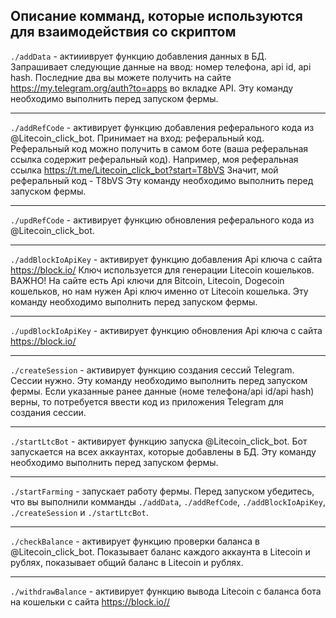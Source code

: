 ## Описание комманд, которые используются для взаимодействия со скриптом

```./addData``` - актиииврует функцию добавления данных в БД. Запрашивает следующие данные на ввод: номер телефона, api id, api hash. Последние два вы можете получить на сайте https://my.telegram.org/auth?to=apps во вкладке API. Эту команду необходимо выполнить перед запуском фермы. 

---

```./addRefCode``` - активирует функцию добавления реферального кода из @Litecoin_click_bot. Принимает на вход: реферальный код. Реферальный код можно получить в самом боте (ваша реферальная ссылка содержит реферальный код). Например, моя реферальная ссылка https://t.me/Litecoin_click_bot?start=T8bVS Значит, мой реферальный код - T8bVS Эту команду необходимо выполнить перед запуском фермы. 

---

```./updRefCode``` - активирует функцию обновления реферального кода из @Litecoin_click_bot.

---

```./addBlockIoApiKey``` - активирует функцию добавления Api ключа c сайта https://block.io/ Ключ используется для генерации Litecoin кошельков. ВАЖНО! На сайте есть Api ключи для Bitcoin, Litecoin, Dogecoin кошельков, но нам нужен Api ключ именно от Litecoin кошелька. Эту команду необходимо выполнить перед запуском фермы.

---

```./updBlockIoApiKey``` - активирует функцию обновления Api ключа с сайта https://block.io/ 

---

```./createSession``` - активирует функцию создания сессий Telegram. Сессии нужно. Эту команду необходимо выполнить перед запуском фермы. Если указанные ранее данные (номе телефона/api id/api hash) верны, то потребуется ввести код из приложения Telegram для создания сессии.

---

```./startLtcBot``` - активирует функцию запуска @Litecoin_click_bot. Бот запускается на всех аккаунтах, которые добавлены в БД. Эту команду необходимо выполнить перед запуском фермы.

---

```./startFarming``` - запускает работу фермы. Перед запуском убедитесь, что вы выполнили комманды ```./addData```,  ```./addRefCode```, ```./addBlockIoApiKey```, ```./createSession``` и ```./startLtcBot```.

---

```./checkBalance``` - активирует функцию проверки баланса в @Litecoin_click_bot. Показывает баланс каждого аккаунта в Litecoin и рублях, показывает общий баланс  в Litecoin и рублях.

---

```./withdrawBalance``` - активирует функцию вывода Litecoin с баланса бота на кошельки с сайта https://block.io//
